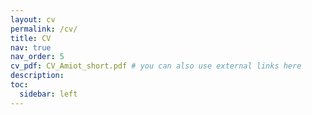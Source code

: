 ```yaml
---
layout: cv
permalink: /cv/
title: CV 
nav: true
nav_order: 5
cv_pdf: CV_Amiot_short.pdf # you can also use external links here
description: 
toc:
  sidebar: left
---
```

